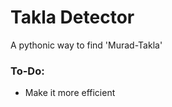 Takla Detector
==============
A pythonic way to find 'Murad-Takla'

### To-Do:
+ Make it more efficient
